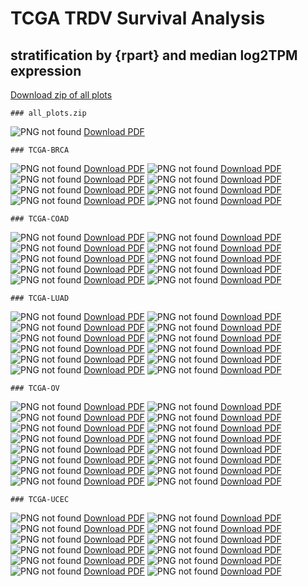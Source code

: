 # TCGA TRDV Survival Analysis
## stratification by {rpart} and median log2TPM expression
[Download zip of all plots](output/plots/all_plots.zip)
```
### all_plots.zip
```
![PNG not found](output/plots/all_plots.zip/)
[Download PDF](output/plots/all_plots.zip/)
```
### TCGA-BRCA
```
![PNG not found](output/plots/TCGA-BRCA/png/median.ggsurvplot_ENSG00000211804_TRDV1_DSS.png)
[Download PDF](output/plots/TCGA-BRCA/pdf/median.ggsurvplot_ENSG00000211804_TRDV1_DSS.pdf)
![PNG not found](output/plots/TCGA-BRCA/png/median.ggsurvplot_ENSG00000211804_TRDV1_PFI.png)
[Download PDF](output/plots/TCGA-BRCA/pdf/median.ggsurvplot_ENSG00000211804_TRDV1_PFI.pdf)
![PNG not found](output/plots/TCGA-BRCA/png/median.ggsurvplot_ENSG00000211821_TRDV2_DSS.png)
[Download PDF](output/plots/TCGA-BRCA/pdf/median.ggsurvplot_ENSG00000211821_TRDV2_DSS.pdf)
![PNG not found](output/plots/TCGA-BRCA/png/median.ggsurvplot_ENSG00000211821_TRDV2_PFI.png)
[Download PDF](output/plots/TCGA-BRCA/pdf/median.ggsurvplot_ENSG00000211821_TRDV2_PFI.pdf)
![PNG not found](output/plots/TCGA-BRCA/png/median.ggsurvplot_ENSG00000256590_TRDV3_DSS.png)
[Download PDF](output/plots/TCGA-BRCA/pdf/median.ggsurvplot_ENSG00000256590_TRDV3_DSS.pdf)
![PNG not found](output/plots/TCGA-BRCA/png/median.ggsurvplot_ENSG00000256590_TRDV3_PFI.png)
[Download PDF](output/plots/TCGA-BRCA/pdf/median.ggsurvplot_ENSG00000256590_TRDV3_PFI.pdf)
![PNG not found](output/plots/TCGA-BRCA/png/rpart_fittree_ENSG00000211804_TRDV1_PFI.png)
[Download PDF](output/plots/TCGA-BRCA/pdf/rpart_fittree_ENSG00000211804_TRDV1_PFI.pdf)
![PNG not found](output/plots/TCGA-BRCA/png/rpart.ggsurvplot_ENSG00000211804_TRDV1_PFI.png)
[Download PDF](output/plots/TCGA-BRCA/pdf/rpart.ggsurvplot_ENSG00000211804_TRDV1_PFI.pdf)
```
### TCGA-COAD
```
![PNG not found](output/plots/TCGA-COAD/png/median.ggsurvplot_ENSG00000211804_TRDV1_DSS.png)
[Download PDF](output/plots/TCGA-COAD/pdf/median.ggsurvplot_ENSG00000211804_TRDV1_DSS.pdf)
![PNG not found](output/plots/TCGA-COAD/png/median.ggsurvplot_ENSG00000211804_TRDV1_PFI.png)
[Download PDF](output/plots/TCGA-COAD/pdf/median.ggsurvplot_ENSG00000211804_TRDV1_PFI.pdf)
![PNG not found](output/plots/TCGA-COAD/png/median.ggsurvplot_ENSG00000211821_TRDV2_DSS.png)
[Download PDF](output/plots/TCGA-COAD/pdf/median.ggsurvplot_ENSG00000211821_TRDV2_DSS.pdf)
![PNG not found](output/plots/TCGA-COAD/png/median.ggsurvplot_ENSG00000211821_TRDV2_PFI.png)
[Download PDF](output/plots/TCGA-COAD/pdf/median.ggsurvplot_ENSG00000211821_TRDV2_PFI.pdf)
![PNG not found](output/plots/TCGA-COAD/png/median.ggsurvplot_ENSG00000256590_TRDV3_DSS.png)
[Download PDF](output/plots/TCGA-COAD/pdf/median.ggsurvplot_ENSG00000256590_TRDV3_DSS.pdf)
![PNG not found](output/plots/TCGA-COAD/png/median.ggsurvplot_ENSG00000256590_TRDV3_PFI.png)
[Download PDF](output/plots/TCGA-COAD/pdf/median.ggsurvplot_ENSG00000256590_TRDV3_PFI.pdf)
![PNG not found](output/plots/TCGA-COAD/png/rpart_fittree_ENSG00000211804_TRDV1_DSS.png)
[Download PDF](output/plots/TCGA-COAD/pdf/rpart_fittree_ENSG00000211804_TRDV1_DSS.pdf)
![PNG not found](output/plots/TCGA-COAD/png/rpart_fittree_ENSG00000211804_TRDV1_PFI.png)
[Download PDF](output/plots/TCGA-COAD/pdf/rpart_fittree_ENSG00000211804_TRDV1_PFI.pdf)
![PNG not found](output/plots/TCGA-COAD/png/rpart.ggsurvplot_ENSG00000211804_TRDV1_DSS.png)
[Download PDF](output/plots/TCGA-COAD/pdf/rpart.ggsurvplot_ENSG00000211804_TRDV1_DSS.pdf)
![PNG not found](output/plots/TCGA-COAD/png/rpart.ggsurvplot_ENSG00000211804_TRDV1_PFI.png)
[Download PDF](output/plots/TCGA-COAD/pdf/rpart.ggsurvplot_ENSG00000211804_TRDV1_PFI.pdf)
```
### TCGA-LUAD
```
![PNG not found](output/plots/TCGA-LUAD/png/median.ggsurvplot_ENSG00000211804_TRDV1_DSS.png)
[Download PDF](output/plots/TCGA-LUAD/pdf/median.ggsurvplot_ENSG00000211804_TRDV1_DSS.pdf)
![PNG not found](output/plots/TCGA-LUAD/png/median.ggsurvplot_ENSG00000211804_TRDV1_PFI.png)
[Download PDF](output/plots/TCGA-LUAD/pdf/median.ggsurvplot_ENSG00000211804_TRDV1_PFI.pdf)
![PNG not found](output/plots/TCGA-LUAD/png/median.ggsurvplot_ENSG00000211821_TRDV2_DSS.png)
[Download PDF](output/plots/TCGA-LUAD/pdf/median.ggsurvplot_ENSG00000211821_TRDV2_DSS.pdf)
![PNG not found](output/plots/TCGA-LUAD/png/median.ggsurvplot_ENSG00000211821_TRDV2_PFI.png)
[Download PDF](output/plots/TCGA-LUAD/pdf/median.ggsurvplot_ENSG00000211821_TRDV2_PFI.pdf)
![PNG not found](output/plots/TCGA-LUAD/png/median.ggsurvplot_ENSG00000256590_TRDV3_DSS.png)
[Download PDF](output/plots/TCGA-LUAD/pdf/median.ggsurvplot_ENSG00000256590_TRDV3_DSS.pdf)
![PNG not found](output/plots/TCGA-LUAD/png/median.ggsurvplot_ENSG00000256590_TRDV3_PFI.png)
[Download PDF](output/plots/TCGA-LUAD/pdf/median.ggsurvplot_ENSG00000256590_TRDV3_PFI.pdf)
![PNG not found](output/plots/TCGA-LUAD/png/rpart_fittree_ENSG00000211804_TRDV1_DSS.png)
[Download PDF](output/plots/TCGA-LUAD/pdf/rpart_fittree_ENSG00000211804_TRDV1_DSS.pdf)
![PNG not found](output/plots/TCGA-LUAD/png/rpart_fittree_ENSG00000211804_TRDV1_PFI.png)
[Download PDF](output/plots/TCGA-LUAD/pdf/rpart_fittree_ENSG00000211804_TRDV1_PFI.pdf)
![PNG not found](output/plots/TCGA-LUAD/png/rpart_fittree_ENSG00000256590_TRDV3_DSS.png)
[Download PDF](output/plots/TCGA-LUAD/pdf/rpart_fittree_ENSG00000256590_TRDV3_DSS.pdf)
![PNG not found](output/plots/TCGA-LUAD/png/rpart.ggsurvplot_ENSG00000211804_TRDV1_DSS.png)
[Download PDF](output/plots/TCGA-LUAD/pdf/rpart.ggsurvplot_ENSG00000211804_TRDV1_DSS.pdf)
![PNG not found](output/plots/TCGA-LUAD/png/rpart.ggsurvplot_ENSG00000211804_TRDV1_PFI.png)
[Download PDF](output/plots/TCGA-LUAD/pdf/rpart.ggsurvplot_ENSG00000211804_TRDV1_PFI.pdf)
![PNG not found](output/plots/TCGA-LUAD/png/rpart.ggsurvplot_ENSG00000256590_TRDV3_DSS.png)
[Download PDF](output/plots/TCGA-LUAD/pdf/rpart.ggsurvplot_ENSG00000256590_TRDV3_DSS.pdf)
```
### TCGA-OV
```
![PNG not found](output/plots/TCGA-OV/png/median.ggsurvplot_ENSG00000211804_TRDV1_DSS.png)
[Download PDF](output/plots/TCGA-OV/pdf/median.ggsurvplot_ENSG00000211804_TRDV1_DSS.pdf)
![PNG not found](output/plots/TCGA-OV/png/median.ggsurvplot_ENSG00000211804_TRDV1_PFI.png)
[Download PDF](output/plots/TCGA-OV/pdf/median.ggsurvplot_ENSG00000211804_TRDV1_PFI.pdf)
![PNG not found](output/plots/TCGA-OV/png/median.ggsurvplot_ENSG00000211821_TRDV2_DSS.png)
[Download PDF](output/plots/TCGA-OV/pdf/median.ggsurvplot_ENSG00000211821_TRDV2_DSS.pdf)
![PNG not found](output/plots/TCGA-OV/png/median.ggsurvplot_ENSG00000211821_TRDV2_PFI.png)
[Download PDF](output/plots/TCGA-OV/pdf/median.ggsurvplot_ENSG00000211821_TRDV2_PFI.pdf)
![PNG not found](output/plots/TCGA-OV/png/median.ggsurvplot_ENSG00000256590_TRDV3_DSS.png)
[Download PDF](output/plots/TCGA-OV/pdf/median.ggsurvplot_ENSG00000256590_TRDV3_DSS.pdf)
![PNG not found](output/plots/TCGA-OV/png/median.ggsurvplot_ENSG00000256590_TRDV3_PFI.png)
[Download PDF](output/plots/TCGA-OV/pdf/median.ggsurvplot_ENSG00000256590_TRDV3_PFI.pdf)
![PNG not found](output/plots/TCGA-OV/png/rpart_fittree_ENSG00000211804_TRDV1_DSS.png)
[Download PDF](output/plots/TCGA-OV/pdf/rpart_fittree_ENSG00000211804_TRDV1_DSS.pdf)
![PNG not found](output/plots/TCGA-OV/png/rpart_fittree_ENSG00000211804_TRDV1_PFI.png)
[Download PDF](output/plots/TCGA-OV/pdf/rpart_fittree_ENSG00000211804_TRDV1_PFI.pdf)
![PNG not found](output/plots/TCGA-OV/png/rpart_fittree_ENSG00000211821_TRDV2_PFI.png)
[Download PDF](output/plots/TCGA-OV/pdf/rpart_fittree_ENSG00000211821_TRDV2_PFI.pdf)
![PNG not found](output/plots/TCGA-OV/png/rpart_fittree_ENSG00000256590_TRDV3_DSS.png)
[Download PDF](output/plots/TCGA-OV/pdf/rpart_fittree_ENSG00000256590_TRDV3_DSS.pdf)
![PNG not found](output/plots/TCGA-OV/png/rpart_fittree_ENSG00000256590_TRDV3_PFI.png)
[Download PDF](output/plots/TCGA-OV/pdf/rpart_fittree_ENSG00000256590_TRDV3_PFI.pdf)
![PNG not found](output/plots/TCGA-OV/png/rpart.ggsurvplot_ENSG00000211804_TRDV1_DSS.png)
[Download PDF](output/plots/TCGA-OV/pdf/rpart.ggsurvplot_ENSG00000211804_TRDV1_DSS.pdf)
![PNG not found](output/plots/TCGA-OV/png/rpart.ggsurvplot_ENSG00000211804_TRDV1_PFI.png)
[Download PDF](output/plots/TCGA-OV/pdf/rpart.ggsurvplot_ENSG00000211804_TRDV1_PFI.pdf)
![PNG not found](output/plots/TCGA-OV/png/rpart.ggsurvplot_ENSG00000211821_TRDV2_PFI.png)
[Download PDF](output/plots/TCGA-OV/pdf/rpart.ggsurvplot_ENSG00000211821_TRDV2_PFI.pdf)
![PNG not found](output/plots/TCGA-OV/png/rpart.ggsurvplot_ENSG00000256590_TRDV3_DSS.png)
[Download PDF](output/plots/TCGA-OV/pdf/rpart.ggsurvplot_ENSG00000256590_TRDV3_DSS.pdf)
![PNG not found](output/plots/TCGA-OV/png/rpart.ggsurvplot_ENSG00000256590_TRDV3_PFI.png)
[Download PDF](output/plots/TCGA-OV/pdf/rpart.ggsurvplot_ENSG00000256590_TRDV3_PFI.pdf)
```
### TCGA-UCEC
```
![PNG not found](output/plots/TCGA-UCEC/png/median.ggsurvplot_ENSG00000211804_TRDV1_DSS.png)
[Download PDF](output/plots/TCGA-UCEC/pdf/median.ggsurvplot_ENSG00000211804_TRDV1_DSS.pdf)
![PNG not found](output/plots/TCGA-UCEC/png/median.ggsurvplot_ENSG00000211804_TRDV1_PFI.png)
[Download PDF](output/plots/TCGA-UCEC/pdf/median.ggsurvplot_ENSG00000211804_TRDV1_PFI.pdf)
![PNG not found](output/plots/TCGA-UCEC/png/median.ggsurvplot_ENSG00000211821_TRDV2_DSS.png)
[Download PDF](output/plots/TCGA-UCEC/pdf/median.ggsurvplot_ENSG00000211821_TRDV2_DSS.pdf)
![PNG not found](output/plots/TCGA-UCEC/png/median.ggsurvplot_ENSG00000211821_TRDV2_PFI.png)
[Download PDF](output/plots/TCGA-UCEC/pdf/median.ggsurvplot_ENSG00000211821_TRDV2_PFI.pdf)
![PNG not found](output/plots/TCGA-UCEC/png/median.ggsurvplot_ENSG00000256590_TRDV3_DSS.png)
[Download PDF](output/plots/TCGA-UCEC/pdf/median.ggsurvplot_ENSG00000256590_TRDV3_DSS.pdf)
![PNG not found](output/plots/TCGA-UCEC/png/median.ggsurvplot_ENSG00000256590_TRDV3_PFI.png)
[Download PDF](output/plots/TCGA-UCEC/pdf/median.ggsurvplot_ENSG00000256590_TRDV3_PFI.pdf)
![PNG not found](output/plots/TCGA-UCEC/png/rpart_fittree_ENSG00000211804_TRDV1_DSS.png)
[Download PDF](output/plots/TCGA-UCEC/pdf/rpart_fittree_ENSG00000211804_TRDV1_DSS.pdf)
![PNG not found](output/plots/TCGA-UCEC/png/rpart_fittree_ENSG00000211804_TRDV1_PFI.png)
[Download PDF](output/plots/TCGA-UCEC/pdf/rpart_fittree_ENSG00000211804_TRDV1_PFI.pdf)
![PNG not found](output/plots/TCGA-UCEC/png/rpart_fittree_ENSG00000211821_TRDV2_PFI.png)
[Download PDF](output/plots/TCGA-UCEC/pdf/rpart_fittree_ENSG00000211821_TRDV2_PFI.pdf)
![PNG not found](output/plots/TCGA-UCEC/png/rpart.ggsurvplot_ENSG00000211804_TRDV1_DSS.png)
[Download PDF](output/plots/TCGA-UCEC/pdf/rpart.ggsurvplot_ENSG00000211804_TRDV1_DSS.pdf)
![PNG not found](output/plots/TCGA-UCEC/png/rpart.ggsurvplot_ENSG00000211804_TRDV1_PFI.png)
[Download PDF](output/plots/TCGA-UCEC/pdf/rpart.ggsurvplot_ENSG00000211804_TRDV1_PFI.pdf)
![PNG not found](output/plots/TCGA-UCEC/png/rpart.ggsurvplot_ENSG00000211821_TRDV2_PFI.png)
[Download PDF](output/plots/TCGA-UCEC/pdf/rpart.ggsurvplot_ENSG00000211821_TRDV2_PFI.pdf)
